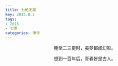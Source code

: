 ```yaml
---
title: 七绝无题
key: 2015.8.2
tags: 
- 2015
- 七绝
categories: 律诗
---
```


<p align="center">睡至二三更时，美梦都成幻影。
</p>
<p align="center">想到一百年后，青春皆是古人。
</p>
